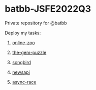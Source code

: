 # batbb-JSFE2022Q3
Private repository for @batbb

Deploy my tasks:

1. [online-zoo](https://rolling-scopes-school.github.io/batbb-JSFE2022Q3/online-zoo/)

2. [the-gem-puzzle](https://rolling-scopes-school.github.io/batbb-JSFE2022Q3/the-gem-puzzle/)

3. [songbird](https://rolling-scopes-school.github.io/batbb-JSFE2022Q3/songbird/)

4. [newsapi](https://rolling-scopes-school.github.io/batbb-JSFE2022Q3/newsapi/)

5. [async-race](https://rolling-scopes-school.github.io/batbb-JSFE2022Q3/async-race/)
